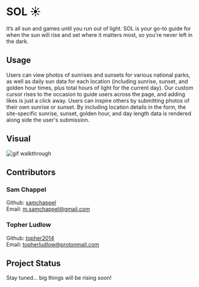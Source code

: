 # SOL ☀

It’s all sun and games until you run out of light. SOL is your go-to guide for when the sun will rise and set where it matters most, so you're never left in the dark.


## Usage

Users can view photos of sunrises and sunsets for various national parks, as well as daily sun data for each location (including sunrise, sunset, and golden hour times, plus total hours of light for the current day). Our custom cursor rises to the occasion to guide users across the page, and adding likes is just a click away. Users can inspire others by submitting photos of their own sunrise or sunset. By including location details in the form, the site-specific sunrise, sunset, golden hour, and day length data is rendered along side the user's submission.

## Visual

 ![gif walkthrough](https://github.com/samchappel/sol/blob/main/sol-visual2.gif)


## Contributors

### Sam Chappel
Github: <a href="https://github.com/samchappel">samchappel</a><br>
Email: <a href="mailto:m.samchappel@gmail.com">m.samchappel@gmail.com</a>

### Topher Ludlow
Github: <a href="https://github.com/topher2014">topher2014</a><br>
Email: <a href="mailto:topherludlow@protonmail.com">topherludlow@protonmail.com</a>

## Project Status
Stay tuned... big things will be rising soon!